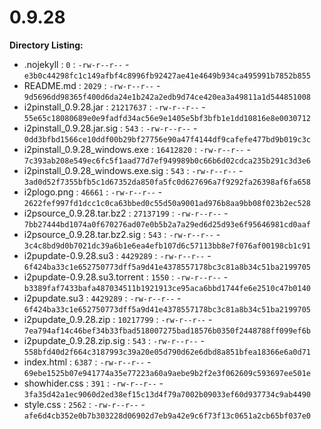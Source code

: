 0.9.28
======

**Directory Listing:**

 - .nojekyll : `0` : `-rw-r--r--` - `e3b0c44298fc1c149afbf4c8996fb92427ae41e4649b934ca495991b7852b855`
 - README.md : `2029` : `-rw-r--r--` - `9d5696dd98365f400d6da24e1b242a2edb9d74ce420ea3a49811a1d544851008`
 - i2pinstall_0.9.28.jar : `21217637` : `-rw-r--r--` - `55e65c18080689e0e9fadfd34ac56e9e1405e5bf3bfb1e1dd10816e8e0030712`
 - i2pinstall_0.9.28.jar.sig : `543` : `-rw-r--r--` - `0dd3bfbd1566ce10ddf00b29bf27756e90a47f4144df9cafefe477bd9b019c3c`
 - i2pinstall_0.9.28_windows.exe : `16412820` : `-rw-r--r--` - `7c393ab208e549ec6fc5f1aad77d7ef949989b0c66b6d02cdca235b291c3d3e6`
 - i2pinstall_0.9.28_windows.exe.sig : `543` : `-rw-r--r--` - `3ad0d52f7355bfb5c1d67352da850fa5fc0d627696a7f9292fa26398af6fa658`
 - i2plogo.png : `46661` : `-rw-r--r--` - `2622fef997fd1dcc1c0ca63bbed0c55d50a9001ad976b8aa9bb08f023b2ec528`
 - i2psource_0.9.28.tar.bz2 : `27137199` : `-rw-r--r--` - `7bb27444bd1074a0f670276ad07e0b5b2a7a29ed6d25d93e6f95646981cd0aaf`
 - i2psource_0.9.28.tar.bz2.sig : `543` : `-rw-r--r--` - `3c4c8bd9d0b7021dc39a6b1e6ea4efb107d6c57113bb8e7f076af00198cb1c91`
 - i2pupdate-0.9.28.su3 : `4429289` : `-rw-r--r--` - `6f424ba33c1e652750773dff5a9d41e4378557178bc3c81a8b34c51ba2199705`
 - i2pupdate-0.9.28.su3.torrent : `1550` : `-rw-r--r--` - `b3389faf7433bafa487034511b1921913ce95aca6bbd1744fe6e2510c47b0140`
 - i2pupdate.su3 : `4429289` : `-rw-r--r--` - `6f424ba33c1e652750773dff5a9d41e4378557178bc3c81a8b34c51ba2199705`
 - i2pupdate_0.9.28.zip : `10217799` : `-rw-r--r--` - `7ea794af14c46bef34b33fbad518007275bad18576b0350f2448788ff099ef6b`
 - i2pupdate_0.9.28.zip.sig : `543` : `-rw-r--r--` - `558bfd40d2f664c3187993c39a20e05d790d62e6dbd8a851bfea18366e6a0d71`
 - index.html : `6387` : `-rw-r--r--` - `69ebe1525b07e941774a35e77223a60a9aebe9b2f2e3f062609c593697ee501e`
 - showhider.css : `391` : `-rw-r--r--` - `3fa35d42a1ec9060d2ed38ef15c13d4f79a7002b09033ef60d937734c9ab4490`
 - style.css : `2562` : `-rw-r--r--` - `afe6d4cb352e0b7b303228d06902d7eb9a42e9c6f73f13c0651a2cb65bf037e0`
